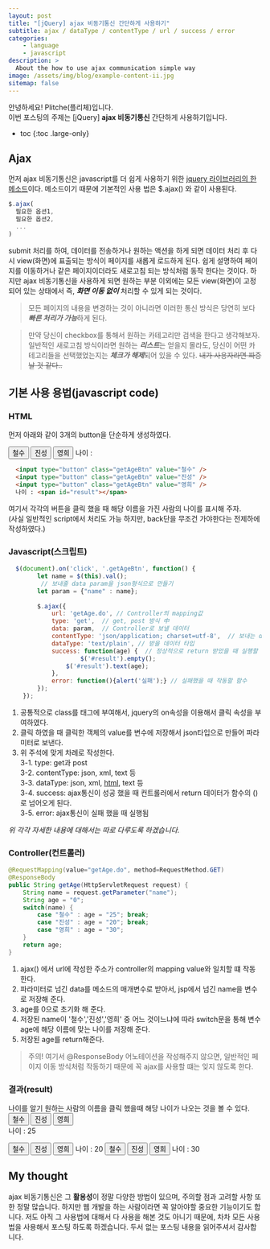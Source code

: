 ```yaml
---
layout: post
title: "[jQuery] ajax 비동기통신 간단하게 사용하기"
subtitle: ajax / dataType / contentType / url / success / error
categories:
    - language
    - javascript
description: >
  About the how to use ajax communication simple way
image: /assets/img/blog/example-content-ii.jpg
sitemap: false
---
```


안녕하세요! Plitche(플리체)입니다.  
이번 포스팅의 주제는 [jQuery] **ajax 비동기통신** 간단하게 사용하기입니다.

* toc
{:toc .large-only}

## Ajax
먼저 ajax 비동기통신은 javascript를 더 쉽게 사용하기 위한 <u>jquery 라이브러리의 한 메소드</u>이다. 메소드이기 때문에 기본적인 사용 법은 $.ajax() 와 같이 사용된다. 
```js
$.ajax(
  필요한 옵션1,
  필요한 옵션2,
  ...
)
```  
submit 처리를 하여, 데이터를 전송하거나 원하는 액션을 하게 되면 데이터 처리 후 다시 view(화면)에 표출되는 방식이 페이지를 새롭게 로드하게 된다. 쉽게 설명하여 페이지를 이동하거나 같은 페이지이더라도 새로고침 되는 방식처럼 동작 한다는 것이다. 하지만 ajax 비동기통신을 사용하게 되면 원하는 부분 이외에는 모든 view(화면)이 고정되어 있는 상태에서 즉, ***화면 이동 없이*** 처리할 수 있게 되는 것이다.  

> 모든 페이지의 내용을 변경하는 것이 아니라면 이러한 통신 방식은 당연히 보다 ***빠른 처리가 가능***하게 된다.

> 만약 당신이 checkbox를 통해서 원하는 카테고리만 검색을 한다고 생각해보자. 일반적인 새로고침 방식이라면 원하는 ***리스트***는 얻을지 몰라도, 당신이 어떤 카테고리들을 선택했었는지는 ***체크가 해제***되어 있을 수 있다. ~~내가 사용자라면 짜증날 것 같다..~~

## 기본 사용 용법(javascript code)
### HTML
먼저 아래와 같이 3개의 button을 단순하게 생성하였다.<br/>

<input type="button" class="getAgeBtn" value="철수" />
<input type="button" class="getAgeBtn" value="진성" />
<input type="button" class="getAgeBtn" value="영희" />  
나이 : <span id="result"></span>

```html
  <input type="button" class="getAgeBtn" value="철수" />
  <input type="button" class="getAgeBtn" value="진성" />
  <input type="button" class="getAgeBtn" value="영희" />
  나이 : <span id="result"></span>
```  

여기서 각각의 버튼을 클릭 했을 때 해당 이름을 가진 사람의 나이를 표시해 주자.  
(사실 일반적인 script에서 처리도 가능 하지만, back단을 무조건 가야한다는 전제하에 작성하였다.)

### Javascript(스크립트)
```js
  $(document).on('click', '.getAgeBtn', function() {
		let name = $(this).val(); 
   		 // 보내줄 data param을 json형식으로 만들기
		let param = {"name" : name};
		
		$.ajax({
			url: 'getAge.do', // Controller의 mapping값
			type: 'get',  // get, post 방식 中
			data: param,  // Controller로 보낼 데이터
			contentType: 'json/application; charset=utf-8',  // 보내는 data의 타입
			dataType: 'text/plain', // 받을 데이터 타입
			success: function(age) {  // 정상적으로 return 받았을 때 실행할 함수
        			$('#result').empty();
				$('#result').text(age);
			},
			error: function(){alert('실패');} // 실패했을 때 작동할 함수
		});
	});
```  
1. 공통적으로 class를 태그에 부여해서, jquery의 on속성을 이용해서 클릭 속성을 부여하였다.  
2. 클릭 하였을 때 클릭한 객체의 value를 변수에 저장해서 json타입으로 만들어 파라미터로 보낸다.
3. 위 주석에 맞게 차례로 작성한다.  
  3-1. type: get과 post  
  3-2. contentType: json, xml, text 등  
  3-3. dataType: json, xml, [html](https://plitche.github.io/language/javascript/2021-03-17-ajax-html/), text 등  
  3-4. success: ajax통신이 성공 했을 때 컨트롤러에서 return 데이터가 함수의 ()로 넘어오게 된다.  
  3-5. error: ajax통신이 실패 했을 때 실행됨  

*위 각각 자세한 내용에 대해서는 따로 다루도록 하겠습니다.*


### Controller(컨트롤러)
```java
@RequestMapping(value="getAge.do", method=RequestMethod.GET)
@ResponseBody
public String getAge(HttpServletRequest request) {
	String name = request.getParameter("name");
	String age = "0";
	switch(name) {
		case "철수" : age = "25"; break;
		case "진성" : age = "20"; break;
		case "영희" : age = "30";
	}
	return age;
}
```
1. ajax() 에서 url에 작성한 주소가 controller의 mapping value와 일치할 떄 작동한다.  
2. 파라미터로 넘긴 data를 메소드의 매개변수로 받아서, jsp에서 넘긴 name을 변수로 저장해 준다.
3. age를 0으로 초기화 해 준다.
4. 저장된 name이 '철수','진성','영희' 중 어느 것이느냐에 따라 switch문을 통해 변수 age에 해당 이름에 맞는 나이를 저장해 준다.
5. 저장된 age를 return해준다.
> 주의!
> 여기서 @ResponseBody 어노테이션을 작성해주지 않으면, 일반적인 페이지 이동 방식처럼 작동하기 때문에 꼭 ajax를 사용할 떄는 잊지 않도록 한다.

### 결과(result)
나이를 알기 원하는 사람의 이름을 클릭 했을때 해당 나이가 나오는 것을 볼 수 있다.  
<input type="button" class="getAgeBtn" value="철수" />
<input type="button" class="getAgeBtn" value="진성" />
<input type="button" class="getAgeBtn" value="영희" />  
나이 : <span id="result">25</span>

<input type="button" class="getAgeBtn" value="철수" />
<input type="button" class="getAgeBtn" value="진성" />
<input type="button" class="getAgeBtn" value="영희" />  
나이 : <span id="result">20</span>

<input type="button" class="getAgeBtn" value="철수" />
<input type="button" class="getAgeBtn" value="진성" />
<input type="button" class="getAgeBtn" value="영희" />  
나이 : <span id="result">30</span>

## My thought
ajax 비동기통신은 그 **활용성**이 정말 다양한 방법이 있으며, 주의할 점과 고려할 사항 또한 정말 많습니다.
하지만 웹 개발을 하는 사람이라면 꼭 알아야할 중요한 기능이기도 합니다.
저도 아직 그 사용법에 대해서 다 사용을 해본 것도 아니기 때문에, 차차 모든 사용법을 사용해서 포스팅 하도록 하겠습니다. 
두서 없는 포스팅 내용을 읽어주셔서 감사합니다.

